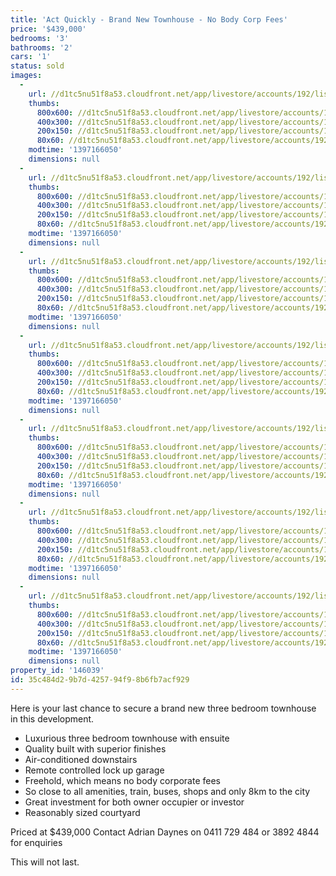 ```yaml
---
title: 'Act Quickly - Brand New Townhouse - No Body Corp Fees'
price: '$439,000'
bedrooms: '3'
bathrooms: '2'
cars: '1'
status: sold
images:
  -
    url: //d1tc5nu51f8a53.cloudfront.net/app/livestore/accounts/192/listings/98128/images/104525172-1_7927213745_20140411033330.jpg
    thumbs:
      800x600: //d1tc5nu51f8a53.cloudfront.net/app/livestore/accounts/192/listings/98128/images/104525172-1_7927213745_20140411033330_800x600.jpg
      400x300: //d1tc5nu51f8a53.cloudfront.net/app/livestore/accounts/192/listings/98128/images/104525172-1_7927213745_20140411033330_400x300.jpg
      200x150: //d1tc5nu51f8a53.cloudfront.net/app/livestore/accounts/192/listings/98128/images/104525172-1_7927213745_20140411033330_200x150.jpg
      80x60: //d1tc5nu51f8a53.cloudfront.net/app/livestore/accounts/192/listings/98128/images/104525172-1_7927213745_20140411033330_80x60.jpg
    modtime: '1397166050'
    dimensions: null
  -
    url: //d1tc5nu51f8a53.cloudfront.net/app/livestore/accounts/192/listings/98128/images/104525172-2_6316568987_20140411033329.jpg
    thumbs:
      800x600: //d1tc5nu51f8a53.cloudfront.net/app/livestore/accounts/192/listings/98128/images/104525172-2_6316568987_20140411033329_800x600.jpg
      400x300: //d1tc5nu51f8a53.cloudfront.net/app/livestore/accounts/192/listings/98128/images/104525172-2_6316568987_20140411033329_400x300.jpg
      200x150: //d1tc5nu51f8a53.cloudfront.net/app/livestore/accounts/192/listings/98128/images/104525172-2_6316568987_20140411033329_200x150.jpg
      80x60: //d1tc5nu51f8a53.cloudfront.net/app/livestore/accounts/192/listings/98128/images/104525172-2_6316568987_20140411033329_80x60.jpg
    modtime: '1397166050'
    dimensions: null
  -
    url: //d1tc5nu51f8a53.cloudfront.net/app/livestore/accounts/192/listings/98128/images/104525172-3_6473412765_20140411033330.jpg
    thumbs:
      800x600: //d1tc5nu51f8a53.cloudfront.net/app/livestore/accounts/192/listings/98128/images/104525172-3_6473412765_20140411033330_800x600.jpg
      400x300: //d1tc5nu51f8a53.cloudfront.net/app/livestore/accounts/192/listings/98128/images/104525172-3_6473412765_20140411033330_400x300.jpg
      200x150: //d1tc5nu51f8a53.cloudfront.net/app/livestore/accounts/192/listings/98128/images/104525172-3_6473412765_20140411033330_200x150.jpg
      80x60: //d1tc5nu51f8a53.cloudfront.net/app/livestore/accounts/192/listings/98128/images/104525172-3_6473412765_20140411033330_80x60.jpg
    modtime: '1397166050'
    dimensions: null
  -
    url: //d1tc5nu51f8a53.cloudfront.net/app/livestore/accounts/192/listings/98128/images/104525172-4_2376356898_20140411033336.jpg
    thumbs:
      800x600: //d1tc5nu51f8a53.cloudfront.net/app/livestore/accounts/192/listings/98128/images/104525172-4_2376356898_20140411033336_800x600.jpg
      400x300: //d1tc5nu51f8a53.cloudfront.net/app/livestore/accounts/192/listings/98128/images/104525172-4_2376356898_20140411033336_400x300.jpg
      200x150: //d1tc5nu51f8a53.cloudfront.net/app/livestore/accounts/192/listings/98128/images/104525172-4_2376356898_20140411033336_200x150.jpg
      80x60: //d1tc5nu51f8a53.cloudfront.net/app/livestore/accounts/192/listings/98128/images/104525172-4_2376356898_20140411033336_80x60.jpg
    modtime: '1397166050'
    dimensions: null
  -
    url: //d1tc5nu51f8a53.cloudfront.net/app/livestore/accounts/192/listings/98128/images/104525172-5_8956731274_20140411033336.jpg
    thumbs:
      800x600: //d1tc5nu51f8a53.cloudfront.net/app/livestore/accounts/192/listings/98128/images/104525172-5_8956731274_20140411033336_800x600.jpg
      400x300: //d1tc5nu51f8a53.cloudfront.net/app/livestore/accounts/192/listings/98128/images/104525172-5_8956731274_20140411033336_400x300.jpg
      200x150: //d1tc5nu51f8a53.cloudfront.net/app/livestore/accounts/192/listings/98128/images/104525172-5_8956731274_20140411033336_200x150.jpg
      80x60: //d1tc5nu51f8a53.cloudfront.net/app/livestore/accounts/192/listings/98128/images/104525172-5_8956731274_20140411033336_80x60.jpg
    modtime: '1397166050'
    dimensions: null
  -
    url: //d1tc5nu51f8a53.cloudfront.net/app/livestore/accounts/192/listings/98128/images/104525172-6_3152837804_20140411033336.jpg
    thumbs:
      800x600: //d1tc5nu51f8a53.cloudfront.net/app/livestore/accounts/192/listings/98128/images/104525172-6_3152837804_20140411033336_800x600.jpg
      400x300: //d1tc5nu51f8a53.cloudfront.net/app/livestore/accounts/192/listings/98128/images/104525172-6_3152837804_20140411033336_400x300.jpg
      200x150: //d1tc5nu51f8a53.cloudfront.net/app/livestore/accounts/192/listings/98128/images/104525172-6_3152837804_20140411033336_200x150.jpg
      80x60: //d1tc5nu51f8a53.cloudfront.net/app/livestore/accounts/192/listings/98128/images/104525172-6_3152837804_20140411033336_80x60.jpg
    modtime: '1397166050'
    dimensions: null
  -
    url: //d1tc5nu51f8a53.cloudfront.net/app/livestore/accounts/192/listings/98128/images/104525172-7_2160201156_20140411033334.jpg
    thumbs:
      800x600: //d1tc5nu51f8a53.cloudfront.net/app/livestore/accounts/192/listings/98128/images/104525172-7_2160201156_20140411033334_800x600.jpg
      400x300: //d1tc5nu51f8a53.cloudfront.net/app/livestore/accounts/192/listings/98128/images/104525172-7_2160201156_20140411033334_400x300.jpg
      200x150: //d1tc5nu51f8a53.cloudfront.net/app/livestore/accounts/192/listings/98128/images/104525172-7_2160201156_20140411033334_200x150.jpg
      80x60: //d1tc5nu51f8a53.cloudfront.net/app/livestore/accounts/192/listings/98128/images/104525172-7_2160201156_20140411033334_80x60.jpg
    modtime: '1397166050'
    dimensions: null
property_id: '146039'
id: 35c484d2-9b7d-4257-94f9-8b6fb7acf929
---
```

Here is your last chance to secure a brand new three bedroom townhouse in this development.

- Luxurious three bedroom townhouse with ensuite
- Quality built with superior finishes
- Air-conditioned downstairs
- Remote controlled lock up garage
- Freehold, which means no body corporate fees
- So close to all amenities, train, buses, shops and only 8km to the city
- Great investment for both owner occupier or investor
- Reasonably sized courtyard

Priced at $439,000
Contact Adrian Daynes on 0411 729 484 or 3892 4844 for enquiries

This will not last.